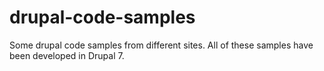 # drupal-code-samples
Some drupal code samples from different sites. All of these samples have been developed in Drupal 7.
